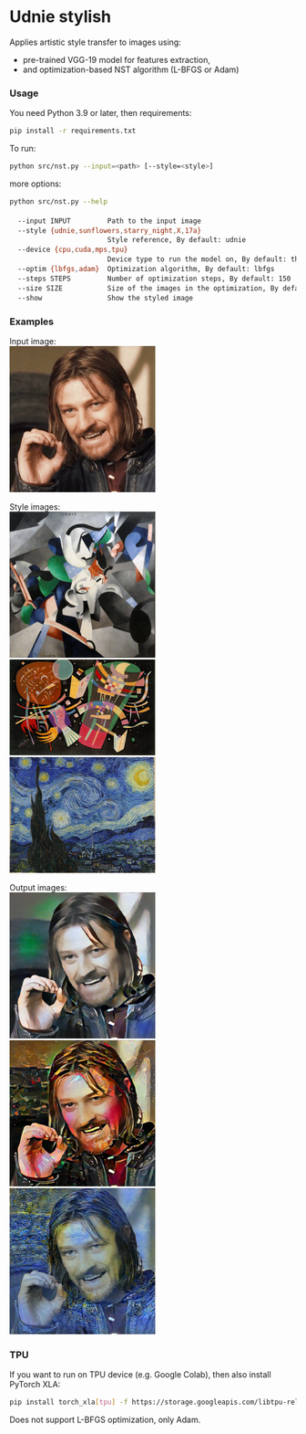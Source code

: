 # Udnie stylish
Applies artistic style transfer to images using:
- pre-trained VGG-19 model for features extraction,
- and optimization-based NST algorithm (L-BFGS or Adam)

### Usage
You need Python 3.9 or later, then requirements:
```sh
pip install -r requirements.txt
```

To run:
```sh
python src/nst.py --input=<path> [--style=<style>]
```

more options:
```sh
python src/nst.py --help

  --input INPUT         Path to the input image
  --style {udnie,sunflowers,starry_night,X,17a}
                        Style reference, By default: udnie
  --device {cpu,cuda,mps,tpu}
                        Device type to run the model on, By default: the best available
  --optim {lbfgs,adam}  Optimization algorithm, By default: lbfgs
  --steps STEPS         Number of optimization steps, By default: 150
  --size SIZE           Size of the images in the optimization, By default: 512
  --show                Show the styled image
```

### Examples
Input image:  
<img src="data/input/example.jpg" alt="input" width="256">

Style images:  
<img src="data/ref/udnie.jpg" alt="style-udnie" width="256">
<img src="data/ref/X.jpg" alt="style-X" width="256">
<img src="data/ref/starry_night.jpg" alt="style-starry_night" width="256">

Output images:  
<img src="data/output/example-udnie.jpg" alt="output-udnie" width="256">
<img src="data/output/example-X.jpg" alt="output-X" width="256">
<img src="data/output/example-starry_night.jpg" alt="output-starry_night" width="256">

### TPU
If you want to run on TPU device (e.g. Google Colab), then also install PyTorch XLA:
```sh
pip install torch_xla[tpu] -f https://storage.googleapis.com/libtpu-releases/index.html
````

Does not support L-BFGS optimization, only Adam.
